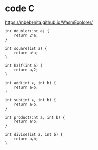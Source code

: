 # code C

https://mbebenita.github.io/WasmExplorer/

```
int doubler(int a) {
    return 2*a;
}

int square(int a) {
    return a*a;
}

int half(int a) {
    return a/2;
}

int add(int a, int b) {
    return a+b;
}

int sub(int a, int b) {
    return a-b;
}

int product(int a, int b) {
    return a*b;
}

int divise(int a, int b) {
    return a/b;
}
```


